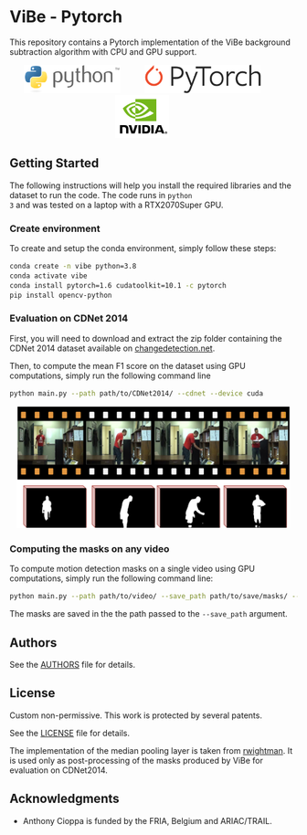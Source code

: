 # ViBe - Pytorch

This repository contains a Pytorch implementation of the ViBe background subtraction algorithm with CPU and GPU support. 

<p align="center">
  <img src="../img/Python_logo.png" height="50"> &nbsp; &nbsp; &nbsp; &nbsp; &nbsp;
  <img src="../img/Pytorch_logo.png" height="50"> &nbsp; &nbsp; &nbsp; &nbsp; &nbsp;
  <img src="../img/Nvidia_logo.png" height="75"> &nbsp; &nbsp; &nbsp; &nbsp; &nbsp;
</p>

## Getting Started

The following instructions will help you install the required libraries and the dataset to run the code. The code runs in <code>python 3</code> and was tested on a laptop with a RTX2070Super GPU.

### Create environment

To create and setup the conda environment, simply follow these steps:

```bash
conda create -n vibe python=3.8
conda activate vibe
conda install pytorch=1.6 cudatoolkit=10.1 -c pytorch
pip install opencv-python
```

### Evaluation on CDNet 2014

First, you will need to download and extract the zip folder containing the CDNet 2014 dataset available on [changedetection.net](changedetection.net).

Then, to compute the mean F1 score on the dataset using GPU computations, simply run the following command line


```bash
python main.py --path path/to/CDNet2014/ --cdnet --device cuda
```

<p align="center">
  <img src="../img/BGS.png" width="480">
</p>

### Computing the masks on any video

To compute motion detection masks on a single video using GPU computations, simply run the following command line:


```bash
python main.py --path path/to/video/ --save_path path/to/save/masks/ --device cuda
```

The masks are saved in the the path passed to the <code>--save_path</code> argument.


## Authors

See the [AUTHORS](AUTHORS) file for details.


## License

Custom non-permissive.
This work is protected by several patents.

See the [LICENSE](LICENSE) file for details.

The implementation of the median pooling layer is taken from [rwightman](https://gist.github.com/rwightman/f2d3849281624be7c0f11c85c87c1598). It is used only as post-processing of the masks produced by ViBe for evaluation on CDNet2014.

## Acknowledgments

* Anthony Cioppa is funded by the FRIA, Belgium and ARIAC/TRAIL.
